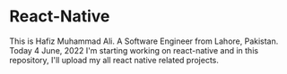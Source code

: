 # React-Native
This is Hafiz Muhammad Ali. A Software Engineer from Lahore, Pakistan. Today 4 June, 2022 I'm starting working on react-native and in this repository, I'll upload my all react native related projects.
